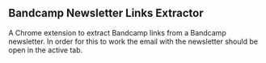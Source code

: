 ## Bandcamp Newsletter Links Extractor

A Chrome extension to extract Bandcamp links from a Bandcamp newsletter. In order for this to work the email with the newsletter should be open in the active tab.